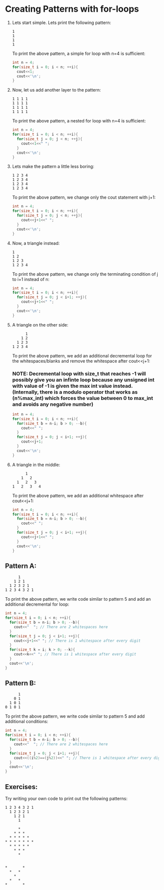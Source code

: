 # Creating Patterns with for-loops

1. Lets start simple. Lets print the following pattern:
    ```
    1
    1
    1
    1
    ```
    To print the above pattern, a simple for loop with n=4 is sufficient:
    ```c++
    int n = 4;
    for(size_t i = 0; i < n; ++i){
      cout<<1;
      cout<<'\n';
    }
    ```
2. Now, let us add another layer to the pattern:
    ```
    1 1 1 1
    1 1 1 1
    1 1 1 1
    1 1 1 1
    ```
    To print the above pattern, a nested for loop with n=4 is sufficient:
    ```c++
    int n = 4;
    for(size_t i = 0; i < n; ++i){
      for(size_t j = 0; j < n; ++j){
        cout<<1<<" ";
      }
      cout<<'\n';
    }
    ```
3. Lets make the pattern a little less boring:
    ```
    1 2 3 4
    1 2 3 4
    1 2 3 4
    1 2 3 4
    ```
    To print the above pattern, we change only the cout statement with j+1:
    ```c++
    int n = 4;
    for(size_t i = 0; i < n; ++i){
      for(size_t j = 0; j < n; ++j){
        cout<<j+1<<" ";
      }
      cout<<'\n';
    }
    ```
4. Now, a triangle instead:
    ```
    1
    1 2 
    1 2 3
    1 2 3 4
    ```
    To print the above pattern, we change only the terminating condition of j to i+1 instead of n:
    ```c++
    int n = 4;
    for(size_t i = 0; i < n; ++i){
      for(size_t j = 0; j < i+1; ++j){
        cout<<j+1<<" ";
      }
      cout<<'\n';
    }
    ```
5. A triangle on the other side:
    ```
          1
        1 2 
      1 2 3
    1 2 3 4
    ```
    To print the above pattern, we add an additional decremental loop for the whitespaces/blanks and remove the whitespace after cout<<j+1:
    ### NOTE: Decremental loop with size_t that reaches -1 will possibly give you an infinte loop because any unsigned int with value of -1 is given the max int value instead. (Internally, there is a modulo operator that works as (n%max_int) which forces the value between 0 to max_int and avoids any negative number)
    ```c++
    int n = 4;
    for(size_t i = 0; i < n; ++i){
      for(size_t b = n-i; b > 0; --b){
        cout<<" ";
      }
      for(size_t j = 0; j < i+1; ++j){
        cout<<j+1;
      }
      cout<<'\n';
    }
    ```
6. A triangle in the middle:
    ```
          1
        1   2 
      1   2   3
    1   2   3   4
    ```
    To print the above pattern, we add an additional whitespace after cout<<j+1:
    ```c++
    int n = 4;
    for(size_t i = 0; i < n; ++i){
      for(size_t b = n-i; b > 0; --b){
        cout<<" ";
      }
      for(size_t j = 0; j < i+1; ++j){
        cout<<j+1<<" ";
      }
      cout<<'\n';
    }
    ```
    
## Pattern A:
```
      1
    1 2 1
  1 2 3 2 1
1 2 3 4 3 2 1
```

To print the above pattern, we write code similar to pattern 5 and add an additional decremental for loop:

```c++
int n = 4;
for(size_t i = 0; i < n; ++i){
  for(size_t b = n-i; b > 0; --b){
    cout<<"  "; // There are 2 whitespaces here
  }
  for(size_t j = 0; j < i+1; ++j){
    cout<<j+1<<" "; // There is 1 whitespace after every digit
  }
  for(size_t k = i; k > 0; --k){
    cout<<k<<" "; // There is 1 whitespace after every digit
  }
  cout<<'\n';
}
```
    
## Pattern B:
```
      1
    0 1
  1 0 1
0 1 0 1
```

To print the above pattern, we write code similar to pattern 5 and add additional conditions:

```c++
int n = 4;
for(size_t i = 0; i < n; ++i){
  for(size_t b = n-i; b > 0; --b){
    cout<<"  "; // There are 2 whitespaces here
  }
  for(size_t j = 0; j < i+1; ++j){
    cout<<((i%2)==(j%2))<<" "; // There is 1 whitespace after every digit
  }
  cout<<'\n';
}
```

## Exercises:

Try writing your own code to print out the following patterns:

```
1 2 3 4 3 2 1
  1 2 3 2 1
    1 2 1
      1
```

```
      *
    * * *
  * * * * *
* * * * * * *
  * * * * *
    * * *
      *
```
```

*       *
  *   *
    *
  *   *
*       *
```
